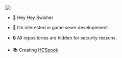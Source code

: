 ![](https://komarev.com/ghpvc/?username=your-github-ignswisher&color=blue)


- 👋 Hey Hey Swisher
- 👀 I’m interested in game sever developement.
- 🔒 All repositories are hidden for security reasons.

- 📚 Creating [HCSpook](https://hcspook.com)
